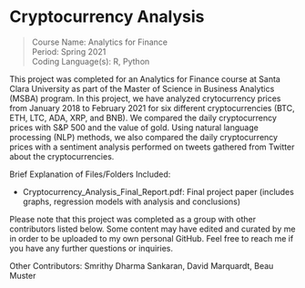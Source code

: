 # Cryptocurrency Analysis

> Course Name: Analytics for Finance  
Period: Spring 2021  
Coding Language(s): R, Python  

This project was completed for an Analytics for Finance course at Santa Clara University as part of the Master of Science in Business Analytics (MSBA) program. In this project, we have analyzed crytocurrency prices from January 2018 to February 2021 for six different cryptocurrencies (BTC, ETH, LTC, ADA, XRP, and BNB). We compared the daily cryptocurrency prices with S&P 500 and the value of gold. Using natural language processing (NLP) methods, we also compared the daily cryptocurrency prices with a sentiment analysis performed on tweets gathered from Twitter about the cryptocurrencies. 

Brief Explanation of Files/Folders Included:
- Cryptocurrency_Analysis_Final_Report.pdf: Final project paper (includes graphs, regression models with analysis and conclusions) 

Please note that this project was completed as a group with other contributors listed below. Some content may have edited and curated by me in order to be uploaded to my own personal GitHub. Feel free to reach me if you have any further questions or inquiries. 

Other Contributors: Smrithy Dharma Sankaran, David Marquardt, Beau Muster

